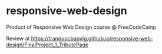 # responsive-web-design
Product of Responsive Web Design course @ FreeCodeCamp

Review at https://tranquocbaovlg.github.io/responsive-web-design/FinalProject_1_TributePage
